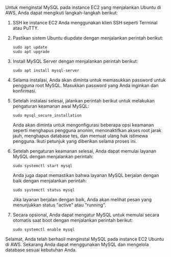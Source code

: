Untuk menginstal MySQL pada instance EC2 yang menjalankan Ubuntu di AWS, Anda dapat mengikuti langkah-langkah berikut:

1. SSH ke instance EC2 Anda menggunakan klien SSH seperti Terminal atau PuTTY.

2. Pastikan sistem Ubuntu diupdate dengan menjalankan perintah berikut:
   ```
   sudo apt update
   sudo apt upgrade
   ```

3. Install MySQL Server dengan menjalankan perintah berikut:
   ```
   sudo apt install mysql-server
   ```

4. Selama instalasi, Anda akan diminta untuk memasukkan password untuk pengguna root MySQL. Masukkan password yang Anda inginkan dan konfirmasi.

5. Setelah instalasi selesai, jalankan perintah berikut untuk melakukan pengaturan keamanan awal MySQL:
   ```
   sudo mysql_secure_installation
   ```

   Anda akan diminta untuk mengonfigurasi beberapa opsi keamanan seperti menghapus pengguna anonim, menonaktifkan akses root jarak jauh, menghapus database tes, dan memuat ulang hak istimewa pengguna. Ikuti petunjuk yang diberikan selama proses ini.

6. Setelah pengaturan keamanan selesai, Anda dapat memulai layanan MySQL dengan menjalankan perintah:
   ```
   sudo systemctl start mysql
   ```

   Anda juga dapat memastikan bahwa layanan MySQL berjalan dengan baik dengan menjalankan perintah:
   ```
   sudo systemctl status mysql
   ```

   Jika layanan berjalan dengan baik, Anda akan melihat pesan yang menunjukkan status "active" atau "running".

7. Secara opsional, Anda dapat mengatur MySQL untuk memulai secara otomatis saat boot dengan menjalankan perintah berikut:
   ```
   sudo systemctl enable mysql
   ```

Selamat, Anda telah berhasil menginstal MySQL pada instance EC2 Ubuntu di AWS. Sekarang Anda dapat menggunakan MySQL dan mengelola database sesuai kebutuhan Anda.